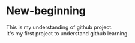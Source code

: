 # New-beginning
This is my understanding of github project.
<br>
It's my first project to understand github learning.
